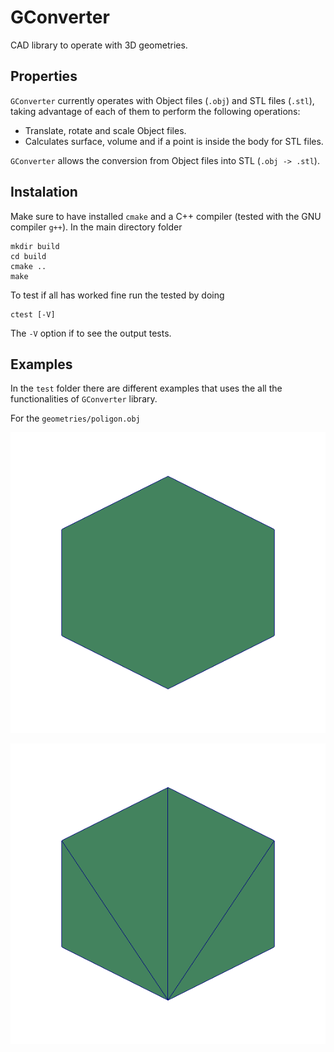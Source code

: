 # GConverter

CAD library to operate with 3D geometries.

## Properties

`GConverter` currently operates with Object files (`.obj`) and STL files (`.stl`), taking advantage of each of them to perform the following operations:

* Translate, rotate and scale Object files.
* Calculates surface, volume and if a point is inside the body for STL files.

`GConverter` allows the conversion from Object files into STL (`.obj -> .stl`).

## Instalation

Make sure to have installed `cmake` and a C++ compiler (tested with the GNU compiler `g++`).
In the main directory folder

    mkdir build
    cd build
    cmake ..
    make

To test if all has worked fine run the tested by doing

    ctest [-V]

The `-V` option if to see the output tests.

## Examples

In the `test` folder there are different examples that uses the all the functionalities of `GConverter` library.

For the `geometries/poligon.obj`

![polygon-obj](pics/polygon-obj.png "Polygon in OBJ")

![polygon-stl](pics/polygon-stl.png "Polygon in STL")
